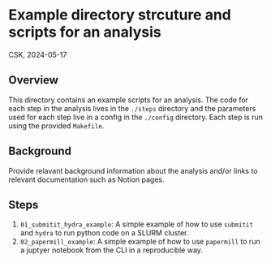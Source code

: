 # Example directory strcuture and scripts for an analysis

CSK, 2024-05-17

## Overview

This directory contains an example scripts for an analysis. The code for each step in the analysis lives in the `./steps` directory and the parameters used for each step live in a config in the `./config` directory. Each step is run using the provided `Makefile`.

## Background

Provide relavant background information about the analysis and/or links to relevant documentation such as Notion pages.

## Steps

1. `01_submitit_hydra_example`: A simple example of how to use `submitit` and `hydra` to run python code on a SLURM cluster.
2. `02_papermill_example`: A simple example of how to use `papermill` to run a juptyer notebook from the CLI in a reproducible way.
